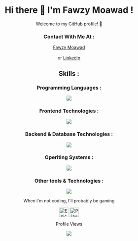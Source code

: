 <div align="center">
  <h1 align="center">
    Hi there 👋 I'm Fawzy Moawad ! 
  </h1>

  <p align="center">
    Welcome to my GitHub profile! 🌟 
  </p>

  <h3 align="center">
    Contact With Me At : 
  </h3>

  <p align="center">
    <a href="https://fawzymoawad.com/">Fawzy Moawad</a><br />
    <br />
    or <a href="https://www.linkedin.com/in/fawzy-moawad/">LinkedIn</a>
  </p>
</div>

<div align="center">
  <h2 align="center">
    Skills :
  </h2>

  <h3 align="center">
    Programming Languages :
  </h3>
  <a href="https://skillicons.dev">
      <img src="https://skillicons.dev/icons?i=html,css,sass,js,cs,py,swift&perline=4" />
  </a>

  <h3 align="center">
    Frontend Technologies :
  </h3>
  <a href="https://skillicons.dev">
    <img src="https://skillicons.dev/icons?i=bootstrap,tailwind,react,nextjs,jquery,pug&perline=4" />
  </a>

  <h3 align="center">
    Backend & Database Technologies :
  </h3>
  <a href="https://skillicons.dev">
    <img src="https://skillicons.dev/icons?i=nodejs,mongodb,mysql&perline=4" />
  </a>

  <h3 align="center">
    Operiting Systems :
  </h3>
  <a href="https://skillicons.dev">
    <img src="https://skillicons.dev/icons?i=linux,kali,ubuntu,windows,apple&perline=4" />
  </a>

  <h3 align="center">
    Other tools & Technologies :
  </h3>
  <a href="https://skillicons.dev">
    <img src="https://skillicons.dev/icons?i=bash,powershell,vscode,visualstudio,androidstudio,pycharm,git,github,githubactions,gitlab,docker,kubernetes,ansible,redhat,npm,yarn,wordpress,postman,aws,docker,dotnet,vim,vercel,stack  overflow,codepen,raspberrypi,discord,notion,obsidian,ableton&perline=4" />
  </a>

</div>

<div align="center">
  <p align="center">
    When I'm not coding, I'll probably be gaming
  </p>
  <p align="center">
    <a href="https://www.epicgames.com/store/en-US/" target="_blank"><img align="center" src="https://github.com/mishmanners/MishManners/blob/master/Game%20Icons/Epic.png" height="30"       alt="Epic Games logo"/></a>
    <a href="https://www.playstation.com/" target="_blank"><img align="center" src="https://github.com/mishmanners/MishManners/blob/master/Game%20Icons/PS.png" height="30"         alt="PlayStation logo"/></a>
  </p>
</div>

<div align="center">
  <p align="center">Profile Views</p>
  <img src="https://profile-counter.glitch.me/Fawzy-Moawad/count.svg?"  />
</div>
